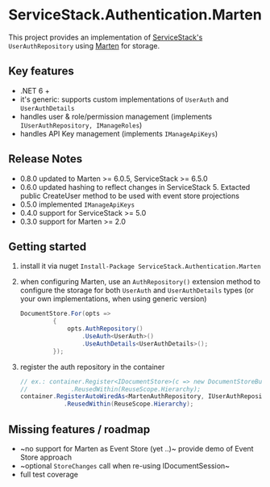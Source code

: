 ﻿# ServiceStack.Authentication.Marten

This project provides an implementation of [ServiceStack's](http://servicestack.net) ``UserAuthRepository`` using [Marten](http://jasperfx.github.io/marten/getting_started/) for storage.


## Key features

* .NET 6 + 
* it's generic: supports custom implementations of ``UserAuth`` and ``UserAuthDetails``
* handles user & role/permission management (implements ``IUserAuthRepository, IManageRoles``)
* handles API Key management (implements ``IManageApiKeys``)

## Release Notes
 * 0.8.0 updated to Marten >= 6.0.5, ServiceStack >= 6.5.0
 * 0.6.0 updated hashing to reflect changes in ServiceStack 5. Extacted public CreateUser method to be used with event store projections
 * 0.5.0 implemented ``IManageApiKeys``
 * 0.4.0 support for ServiceStack >= 5.0
 * 0.3.0 support for Marten >= 2.0

## Getting started

1. install it via nuget ``Install-Package ServiceStack.Authentication.Marten``
2. when configuring Marten, use an ``AuthRepository()`` extension method to configure the storage for both ``UserAuth`` and ``UserAuthDetails`` types (or your own implementations, when using generic version)
   
   ```csharp
   DocumentStore.For(opts =>
            {      
                opts.AuthRepository()
                    .UseAuth<UserAuth>()
                    .UseAuthDetails<UserAuthDetails>();
            });
   ```
3. register the auth repository in the container    
    ```csharp
    // ex.: container.Register<IDocumentStore>(c => new DocumentStoreBuilder().Build())
    //            .ReusedWithin(ReuseScope.Hierarchy);
    container.RegisterAutoWiredAs<MartenAuthRepository, IUserAuthRepository>()
                .ReusedWithin(ReuseScope.Hierarchy);
    ```
    

## Missing features / roadmap
* ~no support for Marten as Event Store (yet ..)~ provide demo of Event Store approach
* ~optional ``StoreChanges`` call when re-using IDocumentSession~
* full test coverage
